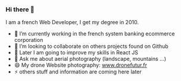 ### Hi there 👋

I am a french Web Developer, I get my degree in 2010.


- 🔭 I’m currently working in the french system banking ecommerce corporation
- 👯 I’m looking to collaborate on others projects found on Github
- 🤔 Later I am going to improve my skills in React JS
- 💬 Ask me about aerial photography (landscape, mountains ...)
- 😄 My drone Website photography: www.dronefutur.fr
- ⚡ others stuff and information are coming here later

